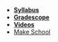 *  **[Syllabus](README.md)**
*  **[Gradescope](https://www.gradescope.com)**
*  **[Videos](http://make.sc/mob2.1-videos)**
* [Make School](https://www.makeschool.com)

